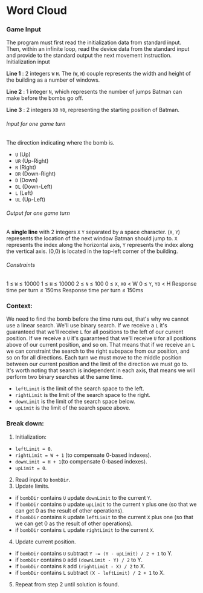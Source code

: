 # Word Cloud

### Game Input
The program must first read the initialization data from standard input. Then, within an infinite loop, read the device data from the standard input and provide to the standard output the next movement instruction.
Initialization input

**Line 1** : 2 integers `W` `H`. The (`W`, `H`) couple represents the width and height of the building as a number of windows.

**Line 2** : 1 integer `N`, which represents the number of jumps Batman can make before the bombs go off.

**Line 3** : 2 integers `X0` `Y0`, representing the starting position of Batman.

###### Input for one game turn
The direction indicating where the bomb is.
- `U` (Up)
- `UR` (Up-Right)
- `R` (Right)
- `DR` (Down-Right)
- `D` (Down)
- `DL` (Down-Left)
- `L` (Left)
- `UL` (Up-Left)


###### Output for one game turn
A **single line** with 2 integers `X` `Y` separated by a space character. (`X`, `Y`) represents the location of the next window Batman should jump to. `X` represents the index along the horizontal axis, `Y` represents the index along the vertical axis. (0,0) is located in the top-left corner of the building.

###### Constraints
1 ≤ `W` ≤ 10000
1 ≤ `H` ≤ 10000
2 ≤ `N` ≤ 100
0 ≤ `X`, `X0` < W
0 ≤ `Y`, `Y0` < H
Response time per turn ≤ 150ms
Response time per turn ≤ 150ms

### Context:
We need to find the bomb before the time runs out, that's why
we cannot use a linear search. We'll use binary search.
If we receive a `L` it's guaranteed that we'll receive `L` for
all positions to the left of our current position.
If we receive a `U` it's guaranteed that we'll receive `U` for
all positions above of our current position, and so on.
That means that if we receive an `L` we can constraint the
search to the right subspace from our position, and so on for
all directions. Each turn we must move to the middle position
between our current position and the limit of the direction we
must go to. It's worth noting that search is independent in
each axis, that means we will perform two binary searches at
the same time.

- `leftLimit` is the limit of the search space to the left.
- `rightLimit` is the limit of the search space to the right.
- `downLimit` is the limit of the search space below.
- `upLimit` is the limit of the search space above.
### Break down:
1. Initialization:
  - `leftLimit = 0`.
  - `rightLimit = W + 1` (to compensate 0-based indexes).
  - `downLimit = H + 1`(to compensate 0-based indexes).
  - `upLimit = 0`.
2. Read input to `bombDir`.
3. Update limits.
  - if `bombDir` contains `U` update `downLimit` to the
    current `Y`.
  - if `bombDir` contains `D` update `upLimit` to the
    current `Y` plus one (so that we can get 0 as the result
    of other operations).
  - if `bombDir` contains `R` update `leftLimit` to the
    current `X` plus one (so that we can get 0 as the result
    of other operations).
  - if `bombDir` contains `L` update `rightLimit` to the
    current `X`.
4. Update current position.
  - if `bombDir` contains `U` subtract `Y -= (Y - upLimit) / 2 + 1` to Y.
  - if `bombDir` contains `D` add `(downLimit - Y) / 2` to Y.
  - if `bombDir` contains `R` add `(rightLimit - X) / 2` to X.
  - if `bombDir` contains `L` subtract `(X - leftLimit) / 2 + 1` to X.
5. Repeat from step 2 until solution is found.
